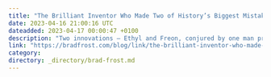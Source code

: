 ```yaml
---
title: "The Brilliant Inventor Who Made Two of History’s Biggest Mistakes"
date: 2023-04-16 21:00:16 UTC
dateadded: 2023-04-17 00:00:47 +0100
description: "Two innovations — Ethyl and Freon, conjured by one man presiding over a single laboratory during a span of roughly 10 years. Combined, the two products generated billions of dollars in revenue for the companies that manufactured them and provided […]"
link: "https://bradfrost.com/blog/link/the-brilliant-inventor-who-made-two-of-historys-biggest-mistakes/"
category:
directory: _directory/brad-frost.md
---
```

